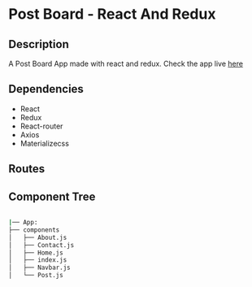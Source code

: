 # Post Board -  React And Redux

## Description
A Post Board  App made with react and redux. Check the app live [here](https://ezequielmiranda87.github.io/react-task-manager)

## Dependencies
- React
- Redux
- React-router
- Axios
- Materializecss

## Routes

## Component Tree

```bash

|── App:
├── components
│   ├── About.js
│   ├── Contact.js
│   ├── Home.js
│   ├── index.js
│   ├── Navbar.js
│   └── Post.js

```